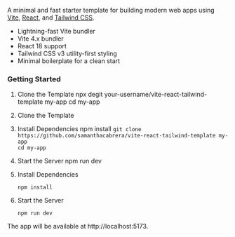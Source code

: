 
A minimal and fast starter template for building modern web apps using [Vite](https://vitejs.dev/), [React](https://reactjs.org/), and [Tailwind CSS](https://tailwindcss.com/).

- Lightning-fast Vite bundler
- Vite 4.x bundler
- React 18 support
- Tailwind CSS v3 utility-first styling
- Minimal boilerplate for a clean start

### Getting Started

1. Clone the Template
   npx degit your-username/vite-react-tailwind-template my-app
   cd my-app
1. Clone the Template </br>

2. Install Dependencies
   npm install
   `git clone https://github.com/samanthacabrera/vite-react-tailwind-template my-app` </br>
   `cd my-app`

3. Start the Server
   npm run dev
2. Install Dependencies </br>

   `npm install`

3. Start the Server </br>

   `npm run dev`

The app will be available at http://localhost:5173.

